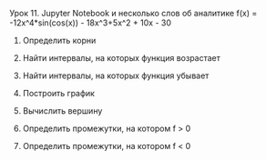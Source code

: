 Урок 11. Jupyter Notebook и несколько слов об аналитике
f(x) = -12x^4*sin(cos(x)) - 18x^3+5x^2 + 10x - 30

1. Определить корни

2. Найти интервалы, на которых функция возрастает

3. Найти интервалы, на которых функция убывает

4. Построить график

5. Вычислить вершину

6. Определить промежутки, на котором f > 0

7. Определить промежутки, на котором f < 0
